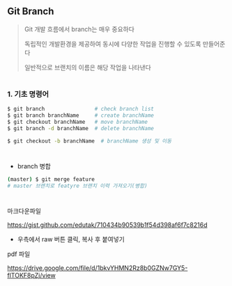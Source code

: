 ## Git Branch

> Git 개발 흐름에서 branch는 매우 중요하다
>
> 독립적인 개발환경을 제공하여 
> 동시에 다양한 작업을 진행할 수 있도록 만들어준다
>
> 일반적으로 브랜치의 이름은 해당 작업을 나타낸다

#

### 1. 기초 명령어

```bash
$ git branch                # check branch list
$ git branch branchName     # create branchName
$ git checkout branchName   # move branchName
$ git branch -d branchName  # delete branchName
```

```bash
$ git checkout -b branchName  # branchName 생성 및 이동
```

#

- branch 병합

```bash
(master) $ git merge feature
# master 브랜치로 featyre 브랜치 이력 가져오기(병합)
```

#

마크다운파일

https://gist.github.com/edutak/710434b90539b1f54d398af6f7c8216d

- 우측에서 raw 버튼 클릭, 복사 후 붙여넣기



pdf 파일

https://drive.google.com/file/d/1bkvYHMN2Rz8b0GZNw7GY5-flTOKF8pZj/view